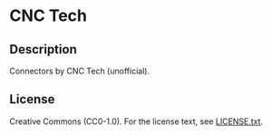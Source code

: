 # CNC Tech

## Description

Connectors by CNC Tech (unofficial).

## License

Creative Commons (CC0-1.0). For the license text, see [LICENSE.txt](LICENSE.txt).
